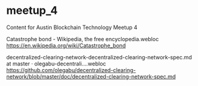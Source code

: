 # meetup_4
Content for Austin Blockchain Technology Meetup 4


Catastrophe bond - Wikipedia, the free encyclopedia.webloc 
https://en.wikipedia.org/wiki/Catastrophe_bond

decentralized-clearing-network-decentralized-clearing-network-spec.md at master · olegabu-decentrali….webloc
https://github.com/olegabu/decentralized-clearing-network/blob/master/doc/decentralized-clearing-network-spec.md
